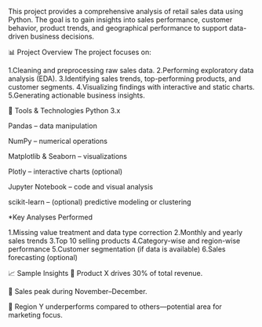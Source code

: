 This project provides a comprehensive analysis of retail sales data using Python. The goal is to gain insights into sales performance, customer behavior, product trends, and geographical performance to support data-driven business decisions.

📊 Project Overview
The project focuses on:

1.Cleaning and preprocessing raw sales data.
2.Performing exploratory data analysis (EDA).
3.Identifying sales trends, top-performing products, and customer segments.
4.Visualizing findings with interactive and static charts.
5.Generating actionable business insights.

🧰 Tools & Technologies
Python 3.x

Pandas – data manipulation

NumPy – numerical operations

Matplotlib & Seaborn – visualizations

Plotly – interactive charts (optional)

Jupyter Notebook – code and visual analysis

scikit-learn – (optional) predictive modeling or clustering

*Key Analyses Performed

1.Missing value treatment and data type correction
2.Monthly and yearly sales trends
3.Top 10 selling products
4.Category-wise and region-wise performance
5.Customer segmentation (if data is available)
6.Sales forecasting (optional)

📈 Sample Insights
📌 Product X drives 30% of total revenue.

🔁 Sales peak during November–December.

🏬 Region Y underperforms compared to others—potential area for marketing focus.



